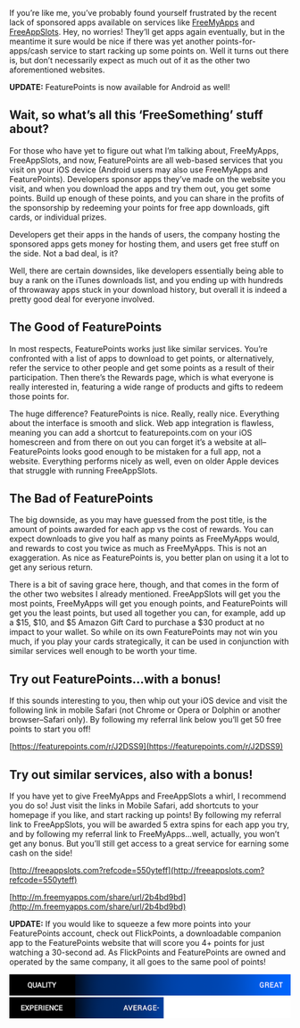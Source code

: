 <!--t FeaturePoints – Lots of features, not so many points t-->
<!--tag 2013,archive,mobile,reviews,thinkboxly tag-->
<!--image /content/images/featurepoints-lots-of-features-not-points/feature-points1.jpg image-->
  
If you’re like me, you’ve probably found yourself frustrated by the recent lack of sponsored apps available on services like [FreeMyApps](https://lucasc.me/post/freemyapps-turn-taps-into-cash) and [FreeAppSlots](https://lucasc.me/post/freeappslots-turning-taps-into-cash-again). Hey, no worries! They’ll get apps again eventually, but in the meantime it sure would be nice if there was yet another points-for-apps/cash service to start racking up some points on. Well it turns out there is, but don’t necessarily expect as much out of it as the other two aforementioned websites.  
  
**UPDATE:** FeaturePoints is now available for Android as well!  
  

## Wait, so what’s all this ‘FreeSomething’ stuff about?

  
For those who have yet to figure out what I’m talking about, FreeMyApps, FreeAppSlots, and now, FeaturePoints are all web-based services that you visit on your iOS device (Android users may also use FreeMyApps and FeaturePoints). Developers sponsor apps they’ve made on the website you visit, and when you download the apps and try them out, you get some points. Build up enough of these points, and you can share in the profits of the sponsorship by redeeming your points for free app downloads, gift cards, or individual prizes.  
  
Developers get their apps in the hands of users, the company hosting the sponsored apps gets money for hosting them, and users get free stuff on the side. Not a bad deal, is it?  
  
Well, there are certain downsides, like developers essentially being able to buy a rank on the iTunes downloads list, and you ending up with hundreds of throwaway apps stuck in your download history, but overall it is indeed a pretty good deal for everyone involved.  
  

## The Good of FeaturePoints

  
In most respects, FeaturePoints works just like similar services. You’re confronted with a list of apps to download to get points, or alternatively, refer the service to other people and get some points as a result of their participation. Then there’s the Rewards page, which is what everyone is really interested in, featuring a wide range of products and gifts to redeem those points for.  
  
The huge difference? FeaturePoints is nice. Really, really nice. Everything about the interface is smooth and slick. Web app integration is flawless, meaning you can add a shortcut to featurepoints.com on your iOS homescreen and from there on out you can forget it’s a website at all–FeaturePoints looks good enough to be mistaken for a full app, not a website. Everything performs nicely as well, even on older Apple devices that struggle with running FreeAppSlots.  
  

## The Bad of FeaturePoints

  
The big downside, as you may have guessed from the post title, is the amount of points awarded for each app vs the cost of rewards. You can expect downloads to give you half as many points as FreeMyApps would, and rewards to cost you twice as much as FreeMyApps. This is not an exaggeration. As nice as FeaturePoints is, you better plan on using it a lot to get any serious return.  
  
There is a bit of saving grace here, though, and that comes in the form of the other two websites I already mentioned. FreeAppSlots will get you the most points, FreeMyApps will get you enough points, and FeaturePoints will get you the least points, but used all together you can, for example, add up a $15, $10, and $5 Amazon Gift Card to purchase a $30 product at no impact to your wallet. So while on its own FeaturePoints may not win you much, if you play your cards strategically, it can be used in conjunction with similar services well enough to be worth your time.  
  

## Try out FeaturePoints…with a bonus!

  
If this sounds interesting to you, then whip out your iOS device and visit the following link in mobile Safari (not Chrome or Opera or Dolphin or another browser–Safari only). By following my referral link below you’ll get 50 free points to start you off!  
  
[https://featurepoints.com/r/J2DSS9](https://featurepoints.com/r/J2DSS9)  
  

## Try out similar services, also with a bonus!

  
If you have yet to give FreeMyApps and FreeAppSlots a whirl, I recommend you do so! Just visit the links in Mobile Safari, add shortcuts to your homepage if you like, and start racking up points! By following my referral link to FreeAppSlots, you will be awarded 5 extra spins for each app you try, and by following my referral link to FreeMyApps…well, actually, you won’t get any bonus. But you’ll still get access to a great service for earning some cash on the side!  
  
[http://freeappslots.com?refcode=550yteff](http://freeappslots.com?refcode=550yteff)  
  
[http://m.freemyapps.com/share/url/2b4bd9bd](http://m.freemyapps.com/share/url/2b4bd9bd)  
  
**UPDATE:** If you would like to squeeze a few more points into your FeaturePoints account, check out FlickPoints, a downloadable companion app to the FeaturePoints website that will score you 4+ points for just watching a 30-second ad. As FlickPoints and FeaturePoints are owned and operated by the same company, it all goes to the same pool of points!  
  
![](/content/images/featurepoints-lots-of-features-not-points/scorebar-q-great.png)  
![](/content/images/featurepoints-lots-of-features-not-points/scorebar-x-below.png)
